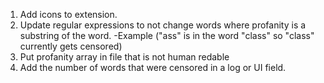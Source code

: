 1) Add icons to extension.
2) Update regular expressions to not change words where profanity is a substring of the word.
    -Example ("ass" is in the word "class" so "class" currently gets censored)
3) Put profanity array in file that is not human redable
4) Add the number of words that were censored in a log or UI field.
